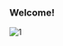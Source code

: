 ### Welcome!
![1](https://user-images.githubusercontent.com/118230041/203445925-f870804a-a0f6-488f-9e77-38d6464e791b.jpg)

